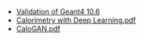 
* [Validation of Geant4 10.6](https://indico.cern.ch/event/881637/contributions/3714819/attachments/1981277/3300057/Sim-Talk85.pdf)
* [Calorimetry with Deep Learning.pdf](https://arxiv.org/pdf/1912.06794.pdf)
* [CaloGAN.pdf](https://arxiv.org/pdf/1712.10321.pdf)
